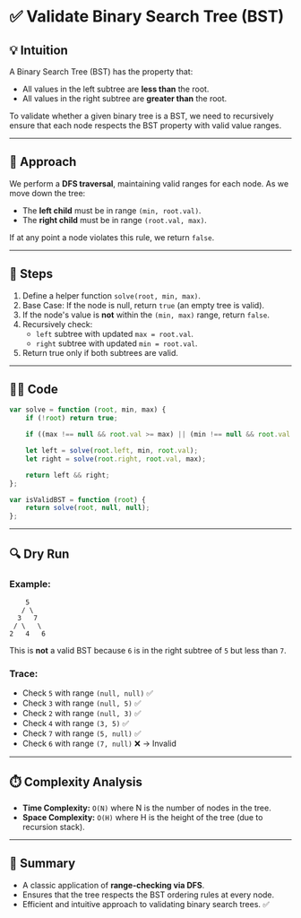 # ✅ Validate Binary Search Tree (BST)

## 💡 Intuition
A Binary Search Tree (BST) has the property that:
- All values in the left subtree are **less than** the root.
- All values in the right subtree are **greater than** the root.

To validate whether a given binary tree is a BST, we need to recursively ensure that each node respects the BST property with valid value ranges.

---

## 🚀 Approach
We perform a **DFS traversal**, maintaining valid ranges for each node. As we move down the tree:
- The **left child** must be in range `(min, root.val)`.
- The **right child** must be in range `(root.val, max)`.

If at any point a node violates this rule, we return `false`.

---

## 📌 Steps
1. Define a helper function `solve(root, min, max)`.
2. Base Case: If the node is null, return `true` (an empty tree is valid).
3. If the node's value is **not** within the `(min, max)` range, return `false`.
4. Recursively check:
   - `left` subtree with updated `max = root.val`.
   - `right` subtree with updated `min = root.val`.
5. Return true only if both subtrees are valid.

---

## 🧑‍💻 Code
```javascript
var solve = function (root, min, max) {
    if (!root) return true;

    if ((max !== null && root.val >= max) || (min !== null && root.val <= min)) return false;

    let left = solve(root.left, min, root.val);
    let right = solve(root.right, root.val, max);

    return left && right;
};

var isValidBST = function (root) {
    return solve(root, null, null);
};
```

---

## 🔍 Dry Run
### Example:
```
    5
   / \
  3   7
 / \   \
2   4   6
```
This is **not** a valid BST because `6` is in the right subtree of `5` but less than `7`.

### Trace:
- Check `5` with range `(null, null)` ✅
- Check `3` with range `(null, 5)` ✅
- Check `2` with range `(null, 3)` ✅
- Check `4` with range `(3, 5)` ✅
- Check `7` with range `(5, null)` ✅
- Check `6` with range `(7, null)` ❌ → Invalid

---

## ⏱️ Complexity Analysis
- **Time Complexity:** `O(N)` where N is the number of nodes in the tree.
- **Space Complexity:** `O(H)` where H is the height of the tree (due to recursion stack).

---

## 📘 Summary
- A classic application of **range-checking via DFS**.
- Ensures that the tree respects the BST ordering rules at every node.
- Efficient and intuitive approach to validating binary search trees. ✅

